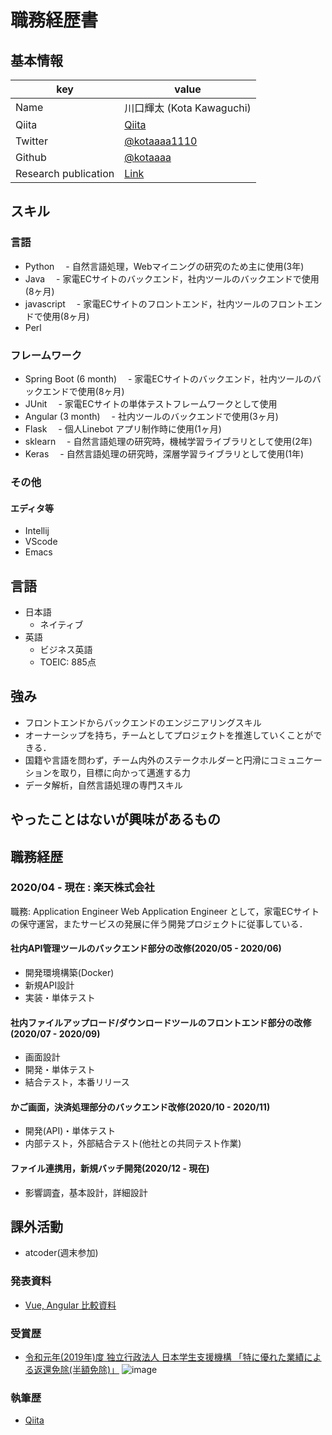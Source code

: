 # 職務経歴書

## 基本情報

|key|value|
|---|-----|
|Name|川口輝太 (Kota Kawaguchi)|
|Qiita|[Qiita](https://qiita.com/kotaaaa)|
|Twitter|[@kotaaaa1110](https://twitter.com/kotaaaa1110)|
|Github|[@kotaaaa](https://github.com/kotaaaa)|
|Research publication|[Link](https://kk1110.xsrv.jp/kk_index.html)|

## スキル
### 言語
- Python
　- 自然言語処理，Webマイニングの研究のため主に使用(3年)
- Java
　- 家電ECサイトのバックエンド，社内ツールのバックエンドで使用(8ヶ月)
- javascript 
　- 家電ECサイトのフロントエンド，社内ツールのフロントエンドで使用(8ヶ月)
- Perl

### フレームワーク
- Spring Boot (6 month)
　- 家電ECサイトのバックエンド，社内ツールのバックエンドで使用(8ヶ月)
- JUnit
　- 家電ECサイトの単体テストフレームワークとして使用
- Angular (3 month)
　- 社内ツールのバックエンドで使用(3ヶ月)
- Flask
　- 個人Linebot アプリ制作時に使用(1ヶ月)
- sklearn
　- 自然言語処理の研究時，機械学習ライブラリとして使用(2年)
- Keras
　- 自然言語処理の研究時，深層学習ライブラリとして使用(1年)

### その他

#### エディタ等
- Intellij
- VScode
- Emacs

## 言語

- 日本語
  - ネイティブ
- 英語
  - ビジネス英語
  - TOEIC: 885点

## 強み
- フロントエンドからバックエンドのエンジニアリングスキル
- オーナーシップを持ち，チームとしてプロジェクトを推進していくことができる．
- 国籍や言語を問わず，チーム内外のステークホルダーと円滑にコミュニケーションを取り，目標に向かって邁進する力
- データ解析，自然言語処理の専門スキル

## やったことはないが興味があるもの

## 職務経歴

### 2020/04 - 現在 : 楽天株式会社

職務: Application Engineer
Web Application Engineer として，家電ECサイトの保守運営，またサービスの発展に伴う開発プロジェクトに従事している．

#### 社内API管理ツールのバックエンド部分の改修(2020/05 - 2020/06)
- 開発環境構築(Docker)
- 新規API設計
- 実装・単体テスト

#### 社内ファイルアップロード/ダウンロードツールのフロントエンド部分の改修(2020/07 - 2020/09)
- 画面設計
- 開発・単体テスト
- 結合テスト，本番リリース

#### かご画面，決済処理部分のバックエンド改修(2020/10 - 2020/11)
- 開発(API)・単体テスト
- 内部テスト，外部結合テスト(他社との共同テスト作業)

#### ファイル連携用，新規バッチ開発(2020/12 - 現在)
- 影響調査，基本設計，詳細設計

<!-- ## 課外活動 -->

<!-- ### 社外プロジェクト -->
<!-- * [運営に携わっているコミュニティ](そのコミュニティのconnpassやカンファレンスページのリンクとか) -->
<!-- * [副業で携わっているサービス](そのサービスのランディングページのリンクとか) -->

## 課外活動
- atcoder(週末参加)

### 発表資料
* [Vue, Angular 比較資料](https://docs.google.com/presentation/d/1h_P7dhnW3S0hDDh1SePlVg5xgqcNsKFr04HTVTySlzo/edit?usp=sharing)

### 受賞歴
* [令和元年(2019年)度 独立行政法人 日本学生支援機構 「特に優れた業績による返還免除(半額免除)」](https://www.jasso.go.jp/shogakukin/taiyochu/gyosekimenjyo/index.html)
![image](https://user-images.githubusercontent.com/25422441/103165140-4a401380-4857-11eb-907d-457b28af81c6.png)


### 執筆歴
* [Qiita](https://qiita.com/kotaaaa)
